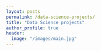 ```yaml
---
layout: posts
permalink: /data-science-projects/
title: "Data Science projects"
author_profile: true
header:
  image: "/images/main.jpg"
---
```



